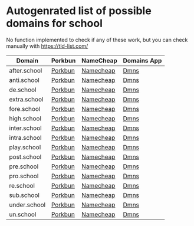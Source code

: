 # Autogenrated list of possible domains for school

No function implemented to check if any of these work, but you can check manually with https://tld-list.com/

| Domain | Porkbun | NameCheap | Domains App |
|---|---|---|---|
| after.school | [Porkbun](https://porkbun.com/checkout/search?prb=e814663da1&tlds=&idnLanguage=&search=search&q=after.school) | [Namecheap](https://www.namecheap.com/domains/registration/results/?domain=after.school) | [Dmns](https://dmns.app/domains?q=after.school) |
| anti.school | [Porkbun](https://porkbun.com/checkout/search?prb=e814663da1&tlds=&idnLanguage=&search=search&q=anti.school) | [Namecheap](https://www.namecheap.com/domains/registration/results/?domain=anti.school) | [Dmns](https://dmns.app/domains?q=anti.school) |
| de.school | [Porkbun](https://porkbun.com/checkout/search?prb=e814663da1&tlds=&idnLanguage=&search=search&q=de.school) | [Namecheap](https://www.namecheap.com/domains/registration/results/?domain=de.school) | [Dmns](https://dmns.app/domains?q=de.school) |
| extra.school | [Porkbun](https://porkbun.com/checkout/search?prb=e814663da1&tlds=&idnLanguage=&search=search&q=extra.school) | [Namecheap](https://www.namecheap.com/domains/registration/results/?domain=extra.school) | [Dmns](https://dmns.app/domains?q=extra.school) |
| fore.school | [Porkbun](https://porkbun.com/checkout/search?prb=e814663da1&tlds=&idnLanguage=&search=search&q=fore.school) | [Namecheap](https://www.namecheap.com/domains/registration/results/?domain=fore.school) | [Dmns](https://dmns.app/domains?q=fore.school) |
| high.school | [Porkbun](https://porkbun.com/checkout/search?prb=e814663da1&tlds=&idnLanguage=&search=search&q=high.school) | [Namecheap](https://www.namecheap.com/domains/registration/results/?domain=high.school) | [Dmns](https://dmns.app/domains?q=high.school) |
| inter.school | [Porkbun](https://porkbun.com/checkout/search?prb=e814663da1&tlds=&idnLanguage=&search=search&q=inter.school) | [Namecheap](https://www.namecheap.com/domains/registration/results/?domain=inter.school) | [Dmns](https://dmns.app/domains?q=inter.school) |
| intra.school | [Porkbun](https://porkbun.com/checkout/search?prb=e814663da1&tlds=&idnLanguage=&search=search&q=intra.school) | [Namecheap](https://www.namecheap.com/domains/registration/results/?domain=intra.school) | [Dmns](https://dmns.app/domains?q=intra.school) |
| play.school | [Porkbun](https://porkbun.com/checkout/search?prb=e814663da1&tlds=&idnLanguage=&search=search&q=play.school) | [Namecheap](https://www.namecheap.com/domains/registration/results/?domain=play.school) | [Dmns](https://dmns.app/domains?q=play.school) |
| post.school | [Porkbun](https://porkbun.com/checkout/search?prb=e814663da1&tlds=&idnLanguage=&search=search&q=post.school) | [Namecheap](https://www.namecheap.com/domains/registration/results/?domain=post.school) | [Dmns](https://dmns.app/domains?q=post.school) |
| pre.school | [Porkbun](https://porkbun.com/checkout/search?prb=e814663da1&tlds=&idnLanguage=&search=search&q=pre.school) | [Namecheap](https://www.namecheap.com/domains/registration/results/?domain=pre.school) | [Dmns](https://dmns.app/domains?q=pre.school) |
| pro.school | [Porkbun](https://porkbun.com/checkout/search?prb=e814663da1&tlds=&idnLanguage=&search=search&q=pro.school) | [Namecheap](https://www.namecheap.com/domains/registration/results/?domain=pro.school) | [Dmns](https://dmns.app/domains?q=pro.school) |
| re.school | [Porkbun](https://porkbun.com/checkout/search?prb=e814663da1&tlds=&idnLanguage=&search=search&q=re.school) | [Namecheap](https://www.namecheap.com/domains/registration/results/?domain=re.school) | [Dmns](https://dmns.app/domains?q=re.school) |
| sub.school | [Porkbun](https://porkbun.com/checkout/search?prb=e814663da1&tlds=&idnLanguage=&search=search&q=sub.school) | [Namecheap](https://www.namecheap.com/domains/registration/results/?domain=sub.school) | [Dmns](https://dmns.app/domains?q=sub.school) |
| under.school | [Porkbun](https://porkbun.com/checkout/search?prb=e814663da1&tlds=&idnLanguage=&search=search&q=under.school) | [Namecheap](https://www.namecheap.com/domains/registration/results/?domain=under.school) | [Dmns](https://dmns.app/domains?q=under.school) |
| un.school | [Porkbun](https://porkbun.com/checkout/search?prb=e814663da1&tlds=&idnLanguage=&search=search&q=un.school) | [Namecheap](https://www.namecheap.com/domains/registration/results/?domain=un.school) | [Dmns](https://dmns.app/domains?q=un.school) |
